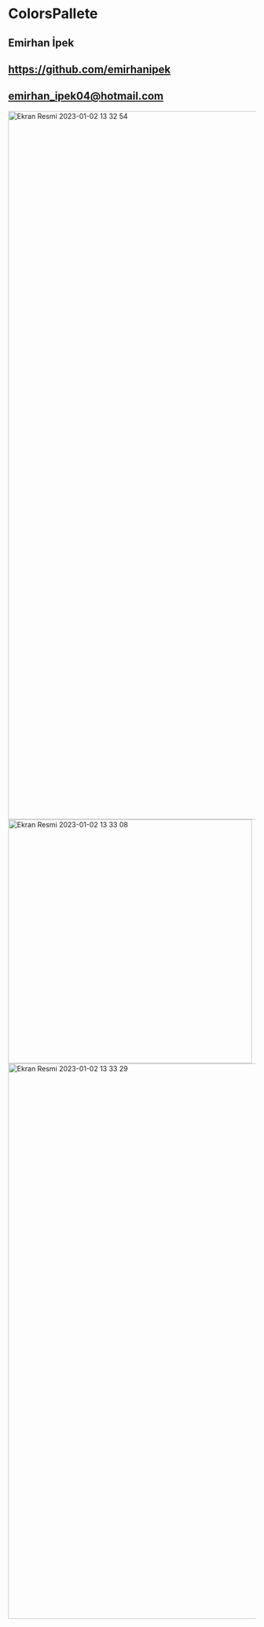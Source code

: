 # ColorsPallete

## Emirhan İpek

## https://github.com/emirhanipek

## emirhan_ipek04@hotmail.com


<img width="1440" alt="Ekran Resmi 2023-01-02 13 32 54" src="https://user-images.githubusercontent.com/103415904/210220102-b7966c72-9073-4790-b586-42d5e443961d.png">


<img width="496" alt="Ekran Resmi 2023-01-02 13 33 08" src="https://user-images.githubusercontent.com/103415904/210220110-5938dedc-c6d9-4dbb-a7d1-c2a5ff708e1f.png">


<img width="1129" alt="Ekran Resmi 2023-01-02 13 33 29" src="https://user-images.githubusercontent.com/103415904/210220117-7cf1af11-2221-4ed9-9f51-05ac14592607.png">
